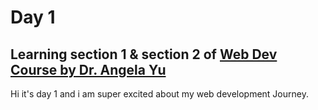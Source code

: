 # Day 1

## Learning section 1 & section 2 of [Web Dev Course by Dr. Angela Yu](https://www.udemy.com/course/the-complete-web-development-bootcamp)


Hi it's day 1 and i am super excited about my web development Journey.
